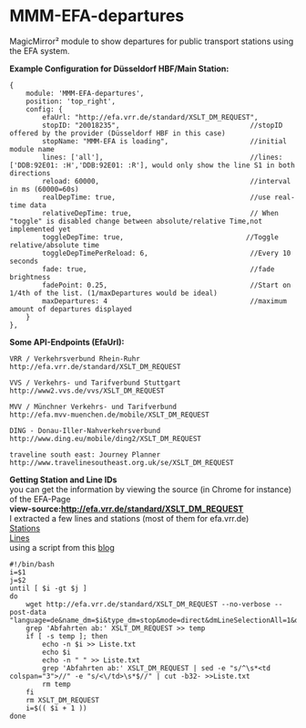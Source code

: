 # MMM-EFA-departures
MagicMirror² module to show departures for public transport stations using the EFA system.

**Example Configuration for Düsseldorf HBF/Main Station:**
```
{
    module: 'MMM-EFA-departures',
    position: 'top_right',
    config: {
        efaUrl: "http://efa.vrr.de/standard/XSLT_DM_REQUEST",
        stopID: "20018235",                                //stopID offered by the provider (Düsseldorf HBF in this case)
        stopName: "MMM-EFA is loading",                    //initial module name
        lines: ['all'],                                    //lines: ['DDB:92E01: :H','DDB:92E01: :R'], would only show the line S1 in both directions
        reload: 60000,                                     //interval in ms (60000=60s)
        realDepTime: true,                                 //use real-time data
        relativeDepTime: true,                             // When "toggle" is disabled change between absolute/relative Time,not implemented yet
        toggleDepTime: true,                              //Toggle relative/absolute time
        toggleDepTimePerReload: 6,                         //Every 10 seconds
        fade: true,                                        //fade brightness
        fadePoint: 0.25,                                   //Start on 1/4th of the list. (1/maxDepartures would be ideal)
        maxDepartures: 4                                   //maximum amount of departures displayed
    }
},
```

**Some API-Endpoints (EfaUrl):**
```
VRR / Verkehrsverbund Rhein-Ruhr
http://efa.vrr.de/standard/XSLT_DM_REQUEST

VVS / Verkehrs- und Tarifverbund Stuttgart
http://www2.vvs.de/vvs/XSLT_DM_REQUEST

MVV / Münchner Verkehrs- und Tarifverbund
http://efa.mvv-muenchen.de/mobile/XSLT_DM_REQUEST

DING - Donau-Iller-Nahverkehrsverbund
http://www.ding.eu/mobile/ding2/XSLT_DM_REQUEST

traveline south east: Journey Planner
http://www.travelinesoutheast.org.uk/se/XSLT_DM_REQUEST
```

**Getting Station and Line IDs**  
you can get the information by viewing the source (in Chrome for instance) of the EFA-Page  
**view-source:http://efa.vrr.de/standard/XSLT_DM_REQUEST**  
I extracted a few lines and stations (most of them for efa.vrr.de)  
[Stations](https://github.com/Dom1n1c/MMM-EFA-departures/files/999639/stations.txt)  
[Lines](https://github.com/Dom1n1c/MMM-EFA-departures/files/999640/lines.txt)  
using a script from this [blog](http://www.eg-blog.de/?p=822)  
```
#!/bin/bash
i=$1
j=$2
until [ $i -gt $j ]
do
	wget http://efa.vrr.de/standard/XSLT_DM_REQUEST --no-verbose --post-data "language=de&name_dm=$i&type_dm=stop&mode=direct&dmLineSelectionAll=1&depType=STOPEVENTS&includeCompleteStopSeq=1&useRealtime=1&limit=8&itdLPxx_hideNavigationBar=false&itdLPxx_transpCompany=Refresh&timeOffset=0"
	grep 'Abfahrten ab:' XSLT_DM_REQUEST >> temp
	if [ -s temp ]; then
		echo -n $i >> Liste.txt
		echo $i
		echo -n " " >> Liste.txt
		grep 'Abfahrten ab:' XSLT_DM_REQUEST | sed -e "s/^\s*<td colspan="3">//" -e "s/<\/td>\s*$//" | cut -b32- >>Liste.txt
		rm temp
	fi
	rm XSLT_DM_REQUEST
	i=$(( $i + 1 ))
done
```
